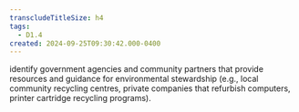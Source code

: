 ```yaml
---
transcludeTitleSize: h4
tags:
  - D1.4
created: 2024-09-25T09:30:42.000-0400
---
```

identify government agencies and community partners that provide resources and guidance for environmental stewardship (e.g., local community recycling centres, private companies that refurbish computers, printer cartridge recycling programs).